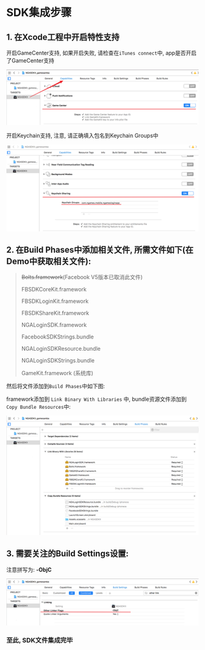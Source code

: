 # SDK集成步骤

## 1. 在Xcode工程中开启特性支持

开启GameCenter支持, 如果开启失败, 请检查在`iTunes connect`中, app是否开启了GameCenter支持

![](../../.gitbook/assets/gamecenter.png)

开启Keychain支持, 注意, 请正确填入包名到Keychain Groups中

![](../../.gitbook/assets/keychain.png)

## 2. 在Build Phases中添加相关文件, 所需文件如下\(在Demo中获取相关文件\):

> ~~Bolts.framework~~(Facebook V5版本已取消此文件)
>
> FBSDKCoreKit.framework
>
> FBSDKLoginKit.framework
>
> FBSDKShareKit.framework
>
> NGALoginSDK.framework
>
> FacebookSDKStrings.bundle
>
> NGALoginSDKResource.bundle
>
> NGALoginSDKStrings.bundle
>
> GameKit.framework \(系统库\)

然后将文件添加到`Build Phases`中如下图:

framework添加到 `Link Binary With Libraries` 中, bundle资源文件添加到 `Copy Bundle Resources`中:

![](../../.gitbook/assets/build.png)

## 3. 需要关注的Build Settings设置:

注意拼写为:  **-ObjC**

![](../../.gitbook/assets/snipaste_2018-05-03_11-50-51.png)

### 至此, SDK文件集成完毕

